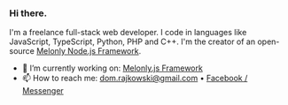### Hi there.

I'm a freelance full-stack web developer. I code in languages like JavaScript, TypeScript, Python, PHP and C++. I'm the creator of an open-source [Melonly Node.js Framework](https://github.com/Doc077/melonly).

- 🔭 I’m currently working on: [Melonly.js Framework](https://github.com/Doc077/melonly)
- 📫 How to reach me: dom.rajkowski@gmail.com • [Facebook / Messenger](https://www.facebook.com/dominik.rajkowski.9)
